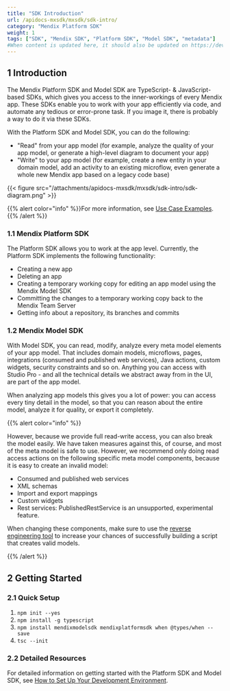 ```yaml
---
title: "SDK Introduction"
url: /apidocs-mxsdk/mxsdk/sdk-intro/
category: "Mendix Platform SDK"
weight: 1
tags: ["SDK", "Mendix SDK", "Platform SDK", "Model SDK", "metadata"]
#When content is updated here, it should also be updated on https://developers.mendix.com/sdk/, contact Ben.
---
```


## 1 Introduction

The Mendix Platform SDK and Model SDK are TypeScript- & JavaScript-based SDKs, which gives you access to the inner-workings of every Mendix app. These SDKs enable you to work with your app efficiently via code, and automate any tedious or error-prone task. If you image it, there is probably a way to do it via these SDKs. 

With the Platform SDK and Model SDK, you can do the following:

* "Read" from your app model (for example, analyze the quality of your app model, or generate a high-level diagram to document your app)
* "Write" to your app model (for example, create a new entity in your domain model, add an activity to an existing microflow, even generate  a whole new Mendix app based on a legacy code base)

{{< figure src="/attachments/apidocs-mxsdk/mxsdk/sdk-intro/sdk-diagram.png" >}} 

{{% alert color="info" %}}For more information, see [Use Case Examples](/apidocs-mxsdk/mxsdk/sdk-use-cases/#importing).{{% /alert %}}

### 1.1 Mendix Platform SDK

The Platform SDK allows you to work at the app level. Currently, the Platform SDK implements the following functionality: 

* Creating a new app
* Deleting an app
* Creating a temporary working copy for editing an app model using the Mendix Model SDK
* Committing the changes to a temporary working copy back to the Mendix Team Server
* Getting info about a repository, its branches and commits

### 1.2 Mendix Model SDK

With Model SDK, you can read, modify, analyze every meta model elements of your app model. That includes domain models, microflows, pages, integrations (consumed  and published web services), Java actions, custom widgets, security constraints and so on. Anything you can access with Studio Pro - and all the technical details we abstract away from in the UI, are part of the app model.

When analyzing app models this gives you a lot of power: you can access every tiny detail in the model, so that you can reason about the entire model, analyze it for quality, or export it completely.

{{% alert color="info" %}}

However, because we provide full read-write access, you can also break the model easily. We have taken measures against this, of course, and most of the meta model is safe to use. However, we recommend only  doing read access actions on the following specific meta model  components, because it is easy to create an invalid model:

- Consumed and published web services
- XML schemas
- Import and export mappings
- Custom widgets
- Rest services: PublishedRestService is an unsupported, experimental feature.

When changing these components, make sure to use the [reverse engineering tool](https://docs.mendix.com/apidocs-mxsdk/mxsdk/generating-code-from-the-model/) to increase your chances of successfully building a script that creates valid models.

{{% /alert %}}

## 2 Getting Started

### 2.1 Quick Setup

1. `npm init --yes`
2. `npm install -g typescript`
3. `npm install mendixmodelsdk mendixplatformsdk when @types/when --save`
4. `tsc --init`

### 2.2 Detailed Resources

For detailed information on getting started with the Platform SDK and Model SDK, see [How to Set Up Your Development Environment](/apidocs-mxsdk/mxsdk/setting-up-your-development-environment/).

